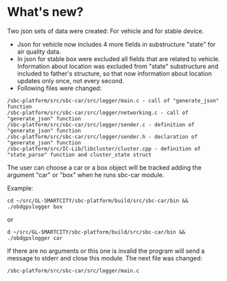 # What's new?

Two json sets of data were created: For vehicle and for stable device. 
 - Json for vehicle now includes 4 more fields in substructure "state" for air quality data.
 - In json for stable box were excluded all fields that are related to vehicle. Information about location was excluded from "state" substructure and included to father's structure, so that now information about location updates only once, not every second. 
 - Following files were changed:
```
/sbc-platform/src/sbc-car/src/logger/main.c - call of "generate_json" function
/sbc-platform/src/sbc-car/src/logger/networking.c - call of "generate_json" function
/sbc-platform/src/sbc-car/src/logger/sender.c - definition of "generate_json" function
/sbc-platform/src/sbc-car/src/logger/sender.h - declaration of "generate_json" function
/sbc-platform/src/IC-Lib/libcluster/cluster.cpp - definition of "state_parse" function and cluster_state struct
```

The user can choose a car or a box object will be tracked adding the argument "car" or "box" when he runs sbc-car module.

Example:
```
cd ~/src/GL-SMARTCITY/sbc-platform/build/src/sbc-car/bin && ./obdgpslogger box
```
or

```
d ~/src/GL-SMARTCITY/sbc-platform/build/src/sbc-car/bin && ./obdgpslogger car
```

If there are no arguments or this one is invalid the program will send a message to stderr and close this module.
The next file was changed:
```
/sbc-platform/src/sbc-car/src/logger/main.c
```



